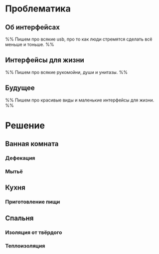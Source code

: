# Проблематика
## Об интерфейсах
%%
  Пишем про всякие usb, про то как люди стремятся сделать всё меньше и тоньше.
%%

## Интерфейсы для жизни
%%
  Пишем про всякие рукомойни, души и унитазы.
%%

## Будущее
%%
  Пишем про красивые виды и маленькие интерфейсы для жизни. 
%%

# Решение
## Ванная комната
### Дефекация
### Мытьё

## Кухня
### Приготовление пищи

## Спальня
### Изоляция от твёрдого
### Теплоизоляция
